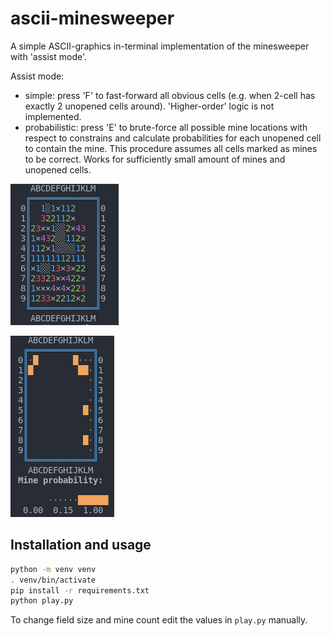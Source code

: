 # ascii-minesweeper

A simple ASCII-graphics in-terminal implementation of the minesweeper with 'assist mode'.

Assist mode:
 * simple: press 'F' to fast-forward all obvious cells (e.g. when 2-cell has exactly 2 unopened cells around). 'Higher-order' logic is not implemented.
 * probabilistic: press 'E' to brute-force all possible mine locations with respect to constrains and calculate probabilities for each unopened cell to contain the mine. This procedure assumes all cells marked as mines to be correct. Works for sufficiently small amount of mines and unopened cells.


![main_view](screenshots/main.png)

![assist_view](screenshots/assist.png)


## Installation and usage

```bash
python -m venv venv
. venv/bin/activate
pip install -r requirements.txt
python play.py
```

To change field size and mine count edit the values in `play.py` manually.
